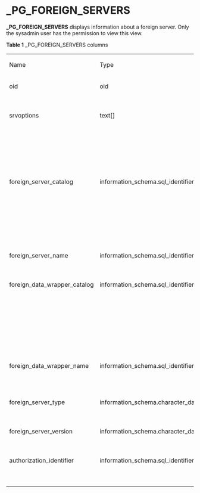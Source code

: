 # \_PG\_FOREIGN\_SERVERS<a name="EN-US_TOPIC_0310260668"></a>

**\_PG\_FOREIGN\_SERVERS**  displays information about a foreign server. Only the sysadmin user has the permission to view this view.

**Table  1**  \_PG\_FOREIGN\_SERVERS columns

<a name="table1011513101687"></a>
<table><tbody><tr id="row201685101086"><td class="cellrowborder" valign="top" width="30.483048304830483%"><p id="p7168210483"><a name="p7168210483"></a><a name="p7168210483"></a>Name</p>
</td>
<td class="cellrowborder" valign="top" width="31.41314131413141%"><p id="p1816817101585"><a name="p1816817101585"></a><a name="p1816817101585"></a>Type</p>
</td>
<td class="cellrowborder" valign="top" width="38.10381038103811%"><p id="p111687101286"><a name="p111687101286"></a><a name="p111687101286"></a>Description</p>
</td>
</tr>
<tr id="row81692010682"><td class="cellrowborder" valign="top" width="30.483048304830483%"><p id="p82821423598"><a name="p82821423598"></a><a name="p82821423598"></a>oid</p>
</td>
<td class="cellrowborder" valign="top" width="31.41314131413141%"><p id="p1728072315915"><a name="p1728072315915"></a><a name="p1728072315915"></a>oid</p>
</td>
<td class="cellrowborder" valign="top" width="38.10381038103811%"><p id="p1827616231597"><a name="p1827616231597"></a><a name="p1827616231597"></a>OID of the foreign server</p>
</td>
</tr>
<tr id="row413211712177"><td class="cellrowborder" valign="top" width="30.483048304830483%"><p id="p1627420231791"><a name="p1627420231791"></a><a name="p1627420231791"></a>srvoptions</p>
</td>
<td class="cellrowborder" valign="top" width="31.41314131413141%"><p id="p11271423697"><a name="p11271423697"></a><a name="p11271423697"></a>text[]</p>
</td>
<td class="cellrowborder" valign="top" width="38.10381038103811%"><p id="p179051293134"><a name="p179051293134"></a><a name="p179051293134"></a>Foreign server specific options, expressed in a string in the format of <em id="i4279174272315"><a name="i4279174272315"></a><a name="i4279174272315"></a>keyword</em><strong id="b1627994213238"><a name="b1627994213238"></a><a name="b1627994213238"></a>=</strong><em id="i1427934262317"><a name="i1427934262317"></a><a name="i1427934262317"></a>value</em></p>
</td>
</tr>
<tr id="row201063118176"><td class="cellrowborder" valign="top" width="30.483048304830483%"><p id="p15267223193"><a name="p15267223193"></a><a name="p15267223193"></a>foreign_server_catalog</p>
</td>
<td class="cellrowborder" valign="top" width="31.41314131413141%"><p id="p15263123596"><a name="p15263123596"></a><a name="p15263123596"></a>information_schema.sql_identifier</p>
</td>
<td class="cellrowborder" valign="top" width="38.10381038103811%"><p id="p726052311918"><a name="p726052311918"></a><a name="p726052311918"></a>Name of the database where the foreign server is located (always the current database)</p>
</td>
</tr>
<tr id="row3696121410172"><td class="cellrowborder" valign="top" width="30.483048304830483%"><p id="p17258923196"><a name="p17258923196"></a><a name="p17258923196"></a>foreign_server_name</p>
</td>
<td class="cellrowborder" valign="top" width="31.41314131413141%"><p id="p425532314919"><a name="p425532314919"></a><a name="p425532314919"></a>information_schema.sql_identifier</p>
</td>
<td class="cellrowborder" valign="top" width="38.10381038103811%"><p id="p62521623792"><a name="p62521623792"></a><a name="p62521623792"></a>Name of the foreign server</p>
</td>
</tr>
<tr id="row0654102510108"><td class="cellrowborder" valign="top" width="30.483048304830483%"><p id="p46551925201016"><a name="p46551925201016"></a><a name="p46551925201016"></a>foreign_data_wrapper_catalog</p>
</td>
<td class="cellrowborder" valign="top" width="31.41314131413141%"><p id="p565632581018"><a name="p565632581018"></a><a name="p565632581018"></a>information_schema.sql_identifier</p>
</td>
<td class="cellrowborder" valign="top" width="38.10381038103811%"><p id="p9656202511106"><a name="p9656202511106"></a><a name="p9656202511106"></a>Name of the database where the foreign-data wrapper is located (always the current database)</p>
</td>
</tr>
<tr id="row113297295101"><td class="cellrowborder" valign="top" width="30.483048304830483%"><p id="p632982991014"><a name="p632982991014"></a><a name="p632982991014"></a>foreign_data_wrapper_name</p>
</td>
<td class="cellrowborder" valign="top" width="31.41314131413141%"><p id="p2329192918105"><a name="p2329192918105"></a><a name="p2329192918105"></a>information_schema.sql_identifier</p>
</td>
<td class="cellrowborder" valign="top" width="38.10381038103811%"><p id="p63299296102"><a name="p63299296102"></a><a name="p63299296102"></a>Name of the foreign-data wrapper</p>
</td>
</tr>
<tr id="row1914143861019"><td class="cellrowborder" valign="top" width="30.483048304830483%"><p id="p891510384108"><a name="p891510384108"></a><a name="p891510384108"></a>foreign_server_type</p>
</td>
<td class="cellrowborder" valign="top" width="31.41314131413141%"><p id="p12915143816106"><a name="p12915143816106"></a><a name="p12915143816106"></a>information_schema.character_data</p>
</td>
<td class="cellrowborder" valign="top" width="38.10381038103811%"><p id="p6915438101014"><a name="p6915438101014"></a><a name="p6915438101014"></a>Type of the foreign server</p>
</td>
</tr>
<tr id="row15418842111016"><td class="cellrowborder" valign="top" width="30.483048304830483%"><p id="p341854210100"><a name="p341854210100"></a><a name="p341854210100"></a>foreign_server_version</p>
</td>
<td class="cellrowborder" valign="top" width="31.41314131413141%"><p id="p4418194241014"><a name="p4418194241014"></a><a name="p4418194241014"></a>information_schema.character_data</p>
</td>
<td class="cellrowborder" valign="top" width="38.10381038103811%"><p id="p1241944220105"><a name="p1241944220105"></a><a name="p1241944220105"></a>Version of the foreign server</p>
</td>
</tr>
<tr id="row061224515100"><td class="cellrowborder" valign="top" width="30.483048304830483%"><p id="p1261354510101"><a name="p1261354510101"></a><a name="p1261354510101"></a>authorization_identifier</p>
</td>
<td class="cellrowborder" valign="top" width="31.41314131413141%"><p id="p661313459100"><a name="p661313459100"></a><a name="p661313459100"></a>information_schema.sql_identifier</p>
</td>
<td class="cellrowborder" valign="top" width="38.10381038103811%"><p id="p061344511102"><a name="p061344511102"></a><a name="p061344511102"></a>Role of the owner of the foreign server</p>
</td>
</tr>
</tbody>
</table>

